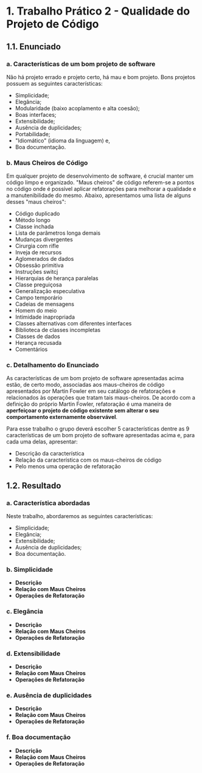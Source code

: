 # **1. Trabalho Prático 2 - Qualidade do Projeto de Código**

## **1.1. Enunciado**

### **a. Características de um bom projeto de software**
Não há projeto errado e projeto certo, há mau e bom projeto. Bons projetos possuem as seguintes características:
  * Simplicidade;
  * Elegância;
  * Modularidade (baixo acoplamento e alta coesão);
  * Boas interfaces; 
  * Extensibilidade;
  * Ausência de duplicidades; 
  * Portabilidade;
  * "Idiomático" (idioma da linguagem) e,
  * Boa documentação. 
  
### **b. Maus Cheiros de Código**
Em qualquer projeto de desenvolvimento de software, é crucial manter um código limpo e organizado. "Maus cheiros" de código referem-se a pontos no código onde é possível aplicar refatorações para melhorar a qualidade e a manutenibilidade do mesmo. Abaixo, apresentamos uma lista de alguns desses "maus cheiros":

  * Código duplicado
  * Método longo
  * Classe inchada
  * Lista de parâmetros longa demais
  * Mudanças divergentes
  * Cirurgia com rifle
  * Inveja de recursos
  * Aglomerados de dados
  * Obsessão primitiva
  * Instruções switcj
  * Hierarquias de herança paralelas
  * Classe preguiçosa
  * Generalização especulativa
  * Campo temporário
  * Cadeias de mensagens
  * Homem do meio
  * Intimidade inapropriada
  * Classes alternativas com diferentes interfaces
  * Biblioteca de classes incompletas
  * Classes de dados
  * Herança recusada
  * Comentários

### **c. Detalhamento do Enunciado**

As características de um bom projeto de software apresentadas acima estão, de
certo modo, associadas aos maus-cheiros de código apresentados por Martin Fowler
em seu catálogo de refatorações e relacionados às operações que tratam tais
maus-cheiros. De acordo com a definição do próprio Martin Fowler, refatoração é
uma maneira de **aperfeiçoar o projeto de código existente sem alterar o seu
comportamento externamente observável**. 

Para esse trabalho o grupo deverá escolher 5 características dentre as 9
características de um bom projeto de software apresentadas acima e, para cada
uma delas, apresentar:

  * Descrição da característica
  * Relação da característica com os maus-cheiros de código
  * Pelo menos uma operação de refatoração

## **1.2. Resultado**

### **a. Característica abordadas** 
Neste trabalho, abordaremos as seguintes características:

  * Simplicidade;
  * Elegância;
  * Extensibilidade;
  * Ausência de duplicidades;
  * Boa documentação. 
  
### **b. Simplicidade**
  - **Descrição**
  - **Relação com Maus Cheiros**
  - **Operações de Refatoração**

### **c. Elegância**
  - **Descrição**
  - **Relação com Maus Cheiros**
  - **Operações de Refatoração**

### **d. Extensibilidade**
  - **Descrição**
  - **Relação com Maus Cheiros**
  - **Operações de Refatoração**

### **e. Ausência de duplicidades**
  - **Descrição**
  - **Relação com Maus Cheiros**
  - **Operações de Refatoração**

### **f. Boa documentação**
  - **Descrição**
  - **Relação com Maus Cheiros**
  - **Operações de Refatoração**


